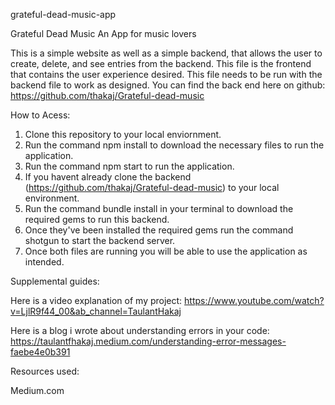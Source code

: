 grateful-dead-music-app

Grateful Dead Music An App for music lovers

This is a simple website as well as a simple backend, that allows the user to create, delete, and see entries from the backend. This file is the frontend that contains the user experience desired. This file needs to be run with the backend file to work as designed. You can find the back end here on github:  https://github.com/thakaj/Grateful-dead-music

How to Acess:
1. Clone this repository to your local enviornment.
2. Run the command npm install to download the necessary files to run the application.
3. Run the command npm start to run the application.
4. If you havent already clone the backend (https://github.com/thakaj/Grateful-dead-music) to your local environment.
5. Run the command bundle install in your terminal to download the required gems to run this backend.
6. Once they've been installed the required gems run the command shotgun to start the backend server.
7. Once both files are running you will be able to use the application as intended.

Supplemental guides:

Here is a video explanation of my project: https://www.youtube.com/watch?v=LjlR9f44_00&ab_channel=TaulantHakaj

Here is a blog i wrote about understanding errors in your code: https://taulantfhakaj.medium.com/understanding-error-messages-faebe4e0b391

Resources used:

Medium.com

